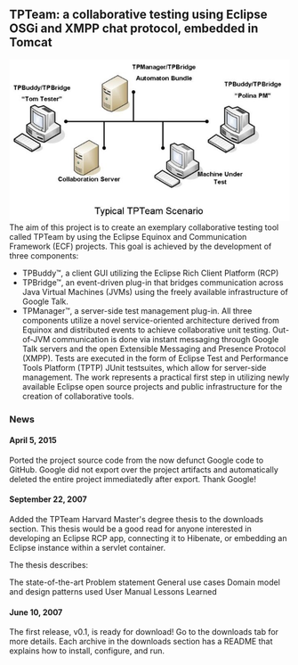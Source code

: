 ## TPTeam: a collaborative testing using Eclipse OSGi and XMPP chat protocol, embedded in Tomcat 
![TPTeam Architecture](docs/images/UseCase-full.jpg "TPTeam Architecture")
The aim of this project is to create an exemplary collaborative testing tool called TPTeam by using the Eclipse Equinox and Communication Framework (ECF) projects. This goal is achieved by the development of three components:

* TPBuddy™, a client GUI utilizing the Eclipse Rich Client Platform (RCP)
* TPBridge™, an event-driven plug-in that bridges communication across Java Virtual Machines (JVMs) using the freely available infrastructure of Google Talk.
* TPManager™, a server-side test management plug-in.
All three components utilize a novel service-oriented architecture derived from Equinox and distributed events to achieve collaborative unit testing. Out-of-JVM communication is done via instant messaging through Google Talk servers and the open Extensible Messaging and Presence Protocol (XMPP). Tests are executed in the form of Eclipse Test and Performance Tools Platform (TPTP) JUnit testsuites, which allow for server-side management. The work represents a practical first step in utilizing newly available Eclipse open source projects and public infrastructure for the creation of collaborative tools.

### News
#### April 5, 2015
Ported the project source code from the now defunct Google code to GitHub.  Google did not export over the project artifacts and automatically deleted the entire project immediatedly after export.
Thank Google! <Shakes Fist>

#### September 22, 2007
Added the TPTeam Harvard Master's degree thesis to the downloads section. This thesis would be a good read for anyone interested in developing an Eclipse RCP app, connecting it to Hibenate, or embedding an Eclipse instance within a servlet container.

The thesis describes:

The state-of-the-art
Problem statement
General use cases
Domain model and design patterns used
User Manual
Lessons Learned

#### June 10, 2007
The first release, v0.1, is ready for download! Go to the downloads tab for more details. Each archive in the downloads section has a README that explains how to install, configure, and run.
